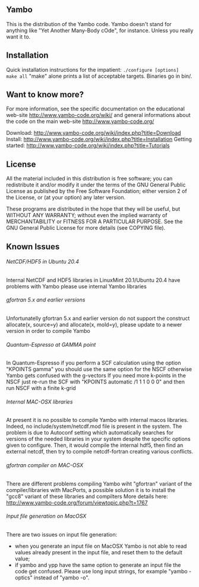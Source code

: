 ## Yambo
This is the distribution of the Yambo code.
Yambo doesn't stand for anything like "Yet Another Many-Body cOde", for instance.  Unless you really want it to. 

## Installation
Quick installation instructions for the impatient:
 `./configure [options]`
` make all`
"make" alone prints a list of acceptable targets. Binaries go in bin/.

## Want to know more?
For more information, see the specific documentation on the educational web-site http://www.yambo-code.org/wiki/ and general informations about the code on the
main web-site http://www.yambo-code.org/

Download:  http://www.yambo-code.org/wiki/index.php?title=Download
Install:  http://www.yambo-code.org/wiki/index.php?title=Installation
Getting started: http://www.yambo-code.org/wiki/index.php?title=Tutorials

## License
All the material included in this distribution is free software; you can redistribute it and/or modify it under the terms of the GNU General Public License as
published by the Free Software Foundation; either version 2 of the License, or (at your option) any later version.

These programs are distributed in the hope that they will be useful, but WITHOUT ANY WARRANTY; without even the implied warranty of MERCHANTABILITY or FITNESS
FOR A PARTICULAR PURPOSE. See the GNU General Public License  for more details (see COPYING file).

## Known Issues
###### NetCDF/HDF5 in Ubuntu 20.4
Internal NetCDF and HDF5 libraries in LinuxMint 20.1/Ubuntu 20.4 have problems with Yambo please use internal Yambo libraries
###### gfortran 5.x and earlier versions 
Unfortunatelly gfortran 5.x and earlier version do not support the construct allocate(x, source=y) and 
allocate(x, mold=y), please update to a newer version in order to compile Yambo

###### Quantum-Espresso at GAMMA point
In Quantum-Espresso if you perform a SCF calculation using the option "KPOINTS gamma" you should use the same option for the NSCF otherwise Yambo gets confused
with the g-vectors If you need more k-points in the NSCF just re-run the SCF with "KPOINTS automatic /1 1 1 0 0 0"  and then run NSCF with a finite k-grid

###### Internal MAC-OSX libraries
At present it is no possible to compile Yambo with internal macos libraries. Indeed, no include/system/netcdf.mod file is present in the system.  The problem is
due to  Autoconf setting which automatically searches for versions  of the needed libraries in your system despite the specific options given to configure.
Then, it would compile the internal hdf5, then find an external netcdf,  then try to compile netcdf-fortran creating various conflicts. 

###### gfortran compiler on MAC-OSX
There are different problems compiling Yambo wiht "gfortran"  variant of the compiler/libraries with MacPorts,  a possible solution it is to install the "gcc8"
variant of these libraries and compilters More details here: http://www.yambo-code.org/forum/viewtopic.php?t=1767

###### Input file generation on MacOSX
There are two issues on input file generation:
   * when you generate an input file on MacOSX Yambo is not able to read values already present in the input file, and reset them to the default value; 
   * if yambo and ypp have the same option to generate an input file the code get confused. Please use long input strings, for example "yambo -optics" instead of "yambo -o".
